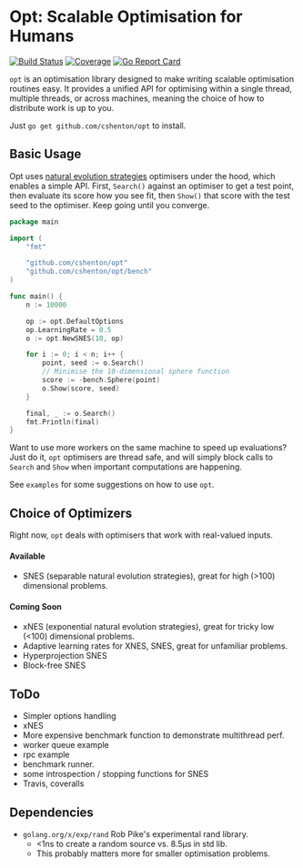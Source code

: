 # Opt: Scalable Optimisation for Humans
[![Build Status](https://img.shields.io/travis/cshenton/opt.svg)](https://travis-ci.org/cshenton/opt)
[![Coverage](https://img.shields.io/coveralls/github/cshenton/opt.svg)](https://coveralls.io/github/cshenton/opt)
[![Go Report Card](https://goreportcard.com/badge/github.com/cshenton/opt)](https://goreportcard.com/report/github.com/cshenton/opt)


`opt` is an optimisation library designed to make writing scalable optimisation
routines easy. It provides a unified API for optimising within a single thread,
multiple threads, or across machines, meaning the choice of how to distribute work
is up to you.

Just `go get github.com/cshenton/opt` to install.


## Basic Usage

Opt uses [natural evolution strategies](http://www.jmlr.org/papers/volume15/wierstra14a/wierstra14a.pdf)
optimisers under the hood, which enables a simple API. First, `Search()` against an optimiser
to get a test point, then evaluate its score how you see fit, then `Show()` that score with
the test seed to the optimiser. Keep going until you converge.

```go
package main

import (
	"fmt"

	"github.com/cshenton/opt"
	"github.com/cshenton/opt/bench"
)

func main() {
	n := 10000

	op := opt.DefaultOptions
	op.LearningRate = 0.5
	o := opt.NewSNES(10, op)

	for i := 0; i < n; i++ {
		point, seed := o.Search()
		// Minimise the 10-dimensional sphere function
		score := -bench.Sphere(point)
		o.Show(score, seed)
	}

	final, _ := o.Search()
	fmt.Println(final)
}

```

Want to use more workers on the same machine to speed up evaluations? Just do it,
`opt` optimisers are thread safe, and will simply block calls to `Search` and `Show`
when important computations are happening.

See `examples` for some suggestions on how to use `opt`.


## Choice of Optimizers

Right now, `opt` deals with optimisers that work with real-valued inputs.

#### Available
- SNES (separable natural evolution strategies), great for high (>100) dimensional problems.

#### Coming Soon
- xNES (exponential natural evolution strategies), great for tricky low (<100) dimensional problems.
- Adaptive learning rates for XNES, SNES, great for unfamiliar problems.
- Hyperprojection SNES
- Block-free SNES


## ToDo

- Simpler options handling
- xNES
- More expensive benchmark function to demonstrate multithread perf.
- worker queue example
- rpc example
- benchmark runner.
- some introspection / stopping functions for SNES
- Travis, coveralls

## Dependencies

- `golang.org/x/exp/rand` Rob Pike's experimental rand library.
    - <1ns to create a random source vs. 8.5µs in std lib.
    - This probably matters more for smaller optimisation problems.
